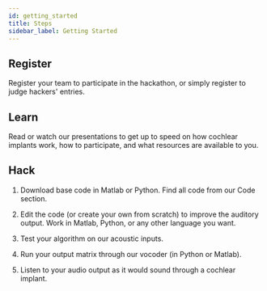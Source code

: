 ```yaml
---
id: getting_started
title: Steps
sidebar_label: Getting Started
---
```

## Register

Register your team to participate in the hackathon, or simply register to judge hackers' entries. 

## Learn

Read or watch our presentations to get up to speed on how cochlear implants work, how to participate, and what resources are available to you.

## Hack

1. Download base code in Matlab or Python. Find all code from our Code section.

2. Edit the code (or create your own from scratch) to improve the auditory output. Work in Matlab, Python, or any other language you want. 

3. Test your algorithm on our acoustic inputs.

4. Run your output matrix through our vocoder (in Python or Matlab).

5. Listen to your audio output as it would sound through a cochlear implant.

